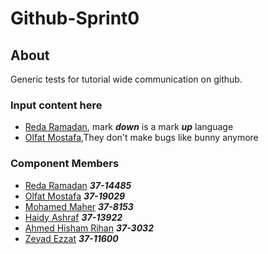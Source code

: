 # Github-Sprint0

## About 
Generic tests for tutorial wide communication on github.

  ### Input content here
  - [Reda Ramadan](https://github.com/Logician724), mark **_down_** is a mark **_up_** language 
  - [Olfat Mostafa](https://github.com/OlfatMostafa),They don't make bugs like bunny anymore
   
  ### Component Members
  - [Reda Ramadan](https://github.com/Logician724) **_37-14485_**
  - [Olfat Mostafa](https://github.com/OlfatMostafa) **_37-19029_**
  - [Mohamed Maher](https://github.com/MoeMaher) **_37-8153_**
  - [Haidy Ashraf](https://github.com/HeidiAshraf) **_37-13922_**
  - [Ahmed Hisham Rihan](https://github.com/ahmed1hisham) **_37-3032_**
  - [Zeyad Ezzat](https://github.com/zeyadezzat) **_37-11600_**
